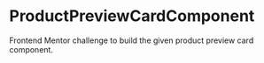 # ProductPreviewCardComponent
Frontend Mentor challenge to build the given product preview card component.
